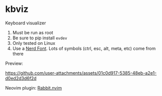 # kbviz
Keyboard visualizer

1. Must be run as root
2. Be sure to pip install `evdev`
3. Only tested on Linux
4. Use a [Nerd Font](https://nerdfonts.com). Lots of symbols (ctrl, esc, alt, meta, etc) come from there

Preview:


https://github.com/user-attachments/assets/01c0d917-5385-48eb-a2e1-d0ed2d3d6f2d

Neovim plugin: [Rabbit.nvim](https://github.com/voxelprismatic/rabbit.nvim)
